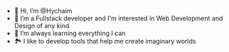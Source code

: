 - 👋 Hi, I’m @Hychaim
- 👀 I’m a Fullstack developer and I'm interested in Web Development and Design of any kind
- 🌱 I’m always learning everything I can
- 🏞️ I like to develop tools that help me create imaginary worlds

<!---
Hychaim is a ✨ special ✨ repository because its `README.md` (this file) appears on your GitHub profile.
You can click the Preview link to take a look at your changes.
--->
